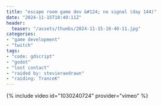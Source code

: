 ```yaml
---
title: "escape room game dev &#124; no signal (day 144)"
date: "2024-11-15T18:40:11Z"
header:
  teaser: "/assets/thumbs/2024-11-15-18-40-11.jpg"
categories:
- "game development"
- "twitch"
tags:
- "code: gdscript"
- "godot"
- "lost contact"
- "raided by: stevieraedrawn"
- "raiding: TranceK"
---
```

{% include video id="1030240724" provider="vimeo" %}
